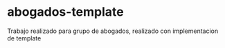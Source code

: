 # abogados-template
Trabajo realizado para grupo de abogados, realizado con implementacion de template
